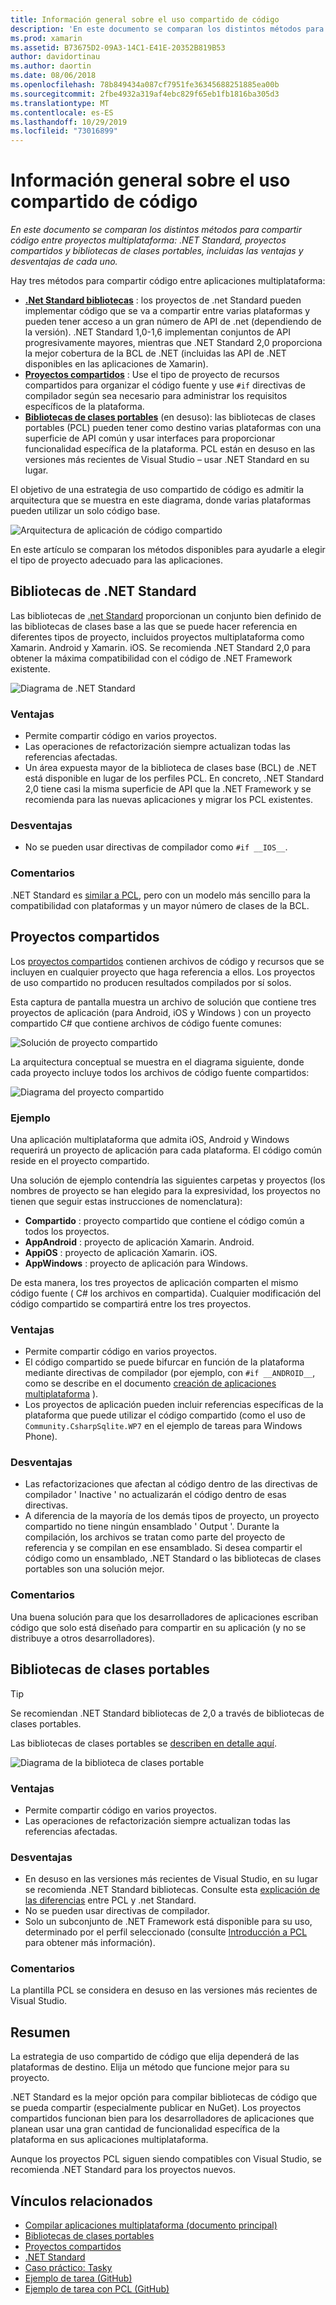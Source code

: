 ```yaml
---
title: Información general sobre el uso compartido de código
description: 'En este documento se comparan los distintos métodos para compartir código entre proyectos multiplataforma: proyectos compartidos, bibliotecas de clases portables y .NET Standard, incluidas las ventajas y desventajas de cada uno.'
ms.prod: xamarin
ms.assetid: B73675D2-09A3-14C1-E41E-20352B819B53
author: davidortinau
ms.author: daortin
ms.date: 08/06/2018
ms.openlocfilehash: 78b849434a087cf7951fe36345688251885ea00b
ms.sourcegitcommit: 2fbe4932a319af4ebc829f65eb1fb1816ba305d3
ms.translationtype: MT
ms.contentlocale: es-ES
ms.lasthandoff: 10/29/2019
ms.locfileid: "73016899"
---
```

# <a name="sharing-code-overview"></a>Información general sobre el uso compartido de código

_En este documento se comparan los distintos métodos para compartir código entre proyectos multiplataforma: .NET Standard, proyectos compartidos y bibliotecas de clases portables, incluidas las ventajas y desventajas de cada uno._

Hay tres métodos para compartir código entre aplicaciones multiplataforma:

- [ **.Net Standard bibliotecas**](#Net_Standard) : los proyectos de .net Standard pueden implementar código que se va a compartir entre varias plataformas y pueden tener acceso a un gran número de API de .net (dependiendo de la versión). .NET Standard 1,0-1,6 implementan conjuntos de API progresivamente mayores, mientras que .NET Standard 2,0 proporciona la mejor cobertura de la BCL de .NET (incluidas las API de .NET disponibles en las aplicaciones de Xamarin).
- [**Proyectos compartidos**](#Shared_Projects) : Use el tipo de proyecto de recursos compartidos para organizar el código fuente y use `#if` directivas de compilador según sea necesario para administrar los requisitos específicos de la plataforma.
- [**Bibliotecas de clases portables**](#Portable_Class_Libraries) (en desuso): las bibliotecas de clases portables (PCL) pueden tener como destino varias plataformas con una superficie de API común y usar interfaces para proporcionar funcionalidad específica de la plataforma. PCL están en desuso en las versiones más recientes de Visual Studio &ndash; usar .NET Standard en su lugar.

El objetivo de una estrategia de uso compartido de código es admitir la arquitectura que se muestra en este diagrama, donde varias plataformas pueden utilizar un solo código base.

 ![Arquitectura de aplicación de código compartido](code-sharing-images/conceptualarchitecture.png "Arquitectura de aplicación de código compartido")

En este artículo se comparan los métodos disponibles para ayudarle a elegir el tipo de proyecto adecuado para las aplicaciones.

<a name="Net_Standard" />

## <a name="net-standard-libraries"></a>Bibliotecas de .NET Standard

Las bibliotecas de [.net Standard](~/cross-platform/app-fundamentals/net-standard.md) proporcionan un conjunto bien definido de las bibliotecas de clases base a las que se puede hacer referencia en diferentes tipos de proyecto, incluidos proyectos multiplataforma como Xamarin. Android y Xamarin. iOS. Se recomienda .NET Standard 2,0 para obtener la máxima compatibilidad con el código de .NET Framework existente.

![Diagrama de .NET Standard](code-sharing-images/netstandard.png "Diagrama de .NET Standard")

### <a name="benefits"></a>Ventajas

- Permite compartir código en varios proyectos.
- Las operaciones de refactorización siempre actualizan todas las referencias afectadas.
- Un área expuesta mayor de la biblioteca de clases base (BCL) de .NET está disponible en lugar de los perfiles PCL. En concreto, .NET Standard 2,0 tiene casi la misma superficie de API que la .NET Framework y se recomienda para las nuevas aplicaciones y migrar los PCL existentes.

### <a name="disadvantages"></a>Desventajas

- No se pueden usar directivas de compilador como `#if __IOS__`.

### <a name="remarks"></a>Comentarios

.NET Standard es [similar a PCL](https://docs.microsoft.com/dotnet/standard/net-standard#comparison-to-portable-class-libraries), pero con un modelo más sencillo para la compatibilidad con plataformas y un mayor número de clases de la BCL.

<a name="Shared_Projects" />

## <a name="shared-projects"></a>Proyectos compartidos

Los [proyectos compartidos](~/cross-platform/app-fundamentals/shared-projects.md) contienen archivos de código y recursos que se incluyen en cualquier proyecto que haga referencia a ellos. Los proyectos de uso compartido no producen resultados compilados por sí solos.

Esta captura de pantalla muestra un archivo de solución que contiene tres proyectos de aplicación (para Android, iOS y Windows ) con un proyecto compartido C# que contiene archivos de código fuente comunes:

![Solución de proyecto compartido](code-sharing-images/sharedsolution.png "Solución de proyecto compartido")

La arquitectura conceptual se muestra en el diagrama siguiente, donde cada proyecto incluye todos los archivos de código fuente compartidos:

![Diagrama del proyecto compartido](code-sharing-images/sharedassetproject.png "Diagrama del proyecto compartido")

### <a name="example"></a>Ejemplo

Una aplicación multiplataforma que admita iOS, Android y Windows requerirá un proyecto de aplicación para cada plataforma. El código común reside en el proyecto compartido.

Una solución de ejemplo contendría las siguientes carpetas y proyectos (los nombres de proyecto se han elegido para la expresividad, los proyectos no tienen que seguir estas instrucciones de nomenclatura):

- **Compartido** : proyecto compartido que contiene el código común a todos los proyectos.
- **AppAndroid** : proyecto de aplicación Xamarin. Android.
- **AppiOS** : proyecto de aplicación Xamarin. iOS.
- **AppWindows** : proyecto de aplicación para Windows.

De esta manera, los tres proyectos de aplicación comparten el mismo código fuente ( C# los archivos en compartida). Cualquier modificación del código compartido se compartirá entre los tres proyectos.

### <a name="benefits"></a>Ventajas

- Permite compartir código en varios proyectos.
- El código compartido se puede bifurcar en función de la plataforma mediante directivas de compilador (por ejemplo, con `#if __ANDROID__`, como se describe en el documento [creación de aplicaciones multiplataforma](~/cross-platform/app-fundamentals/building-cross-platform-applications/index.md) ).
- Los proyectos de aplicación pueden incluir referencias específicas de la plataforma que puede utilizar el código compartido (como el uso de `Community.CsharpSqlite.WP7` en el ejemplo de tareas para Windows Phone).

### <a name="disadvantages"></a>Desventajas

- Las refactorizaciones que afectan al código dentro de las directivas de compilador ' Inactive ' no actualizarán el código dentro de esas directivas.
- A diferencia de la mayoría de los demás tipos de proyecto, un proyecto compartido no tiene ningún ensamblado ' Output '. Durante la compilación, los archivos se tratan como parte del proyecto de referencia y se compilan en ese ensamblado. Si desea compartir el código como un ensamblado, .NET Standard o las bibliotecas de clases portables son una solución mejor.

<a name="Shared_Remarks" />

### <a name="remarks"></a>Comentarios

Una buena solución para que los desarrolladores de aplicaciones escriban código que solo está diseñado para compartir en su aplicación (y no se distribuye a otros desarrolladores).

<a name="Portable_Class_Libraries" />

## <a name="portable-class-libraries"></a>Bibliotecas de clases portables

> [!TIP]
> Se recomiendan .NET Standard bibliotecas de 2,0 a través de bibliotecas de clases portables.

Las bibliotecas de clases portables se [describen en detalle aquí](~/cross-platform/app-fundamentals/pcl.md).

![Diagrama de la biblioteca de clases portable](code-sharing-images/portableclasslibrary.png "Diagrama de la biblioteca de clases portable")

### <a name="benefits"></a>Ventajas

- Permite compartir código en varios proyectos.
- Las operaciones de refactorización siempre actualizan todas las referencias afectadas.

### <a name="disadvantages"></a>Desventajas

- En desuso en las versiones más recientes de Visual Studio, en su lugar se recomienda .NET Standard bibliotecas. Consulte esta [explicación de las diferencias](https://docs.microsoft.com/dotnet/standard/net-standard#comparison-to-portable-class-libraries) entre PCL y .net Standard.
- No se pueden usar directivas de compilador.
- Solo un subconjunto de .NET Framework está disponible para su uso, determinado por el perfil seleccionado (consulte [Introducción a PCL](~/cross-platform/app-fundamentals/pcl.md) para obtener más información).

### <a name="remarks"></a>Comentarios

La plantilla PCL se considera en desuso en las versiones más recientes de Visual Studio.

## <a name="summary"></a>Resumen

La estrategia de uso compartido de código que elija dependerá de las plataformas de destino. Elija un método que funcione mejor para su proyecto.

.NET Standard es la mejor opción para compilar bibliotecas de código que se pueda compartir (especialmente publicar en NuGet). Los proyectos compartidos funcionan bien para los desarrolladores de aplicaciones que planean usar una gran cantidad de funcionalidad específica de la plataforma en sus aplicaciones multiplataforma.

Aunque los proyectos PCL siguen siendo compatibles con Visual Studio, se recomienda .NET Standard para los proyectos nuevos.

## <a name="related-links"></a>Vínculos relacionados

- [Compilar aplicaciones multiplataforma (documento principal)](~/cross-platform/app-fundamentals/building-cross-platform-applications/index.md)
- [Bibliotecas de clases portables](~/cross-platform/app-fundamentals/pcl.md)
- [Proyectos compartidos](~/cross-platform/app-fundamentals/shared-projects.md)
- [.NET Standard](~/cross-platform/app-fundamentals/net-standard.md)
- [Caso práctico: Tasky](~/cross-platform/app-fundamentals/building-cross-platform-applications/case-study-tasky.md)
- [Ejemplo de tarea (GitHub)](https://github.com/xamarin/mobile-samples/tree/master/Tasky)
- [Ejemplo de tarea con PCL (GitHub)](https://github.com/xamarin/mobile-samples/tree/master/TaskyPortable)
